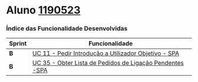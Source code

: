 **Aluno [1190523](./)**
========================

### Índice das Funcionalidade Desenvolvidas ###

| Sprint | Funcionalidade                                                                                                                                                                      |
|--------|-------------------------------------------------------------------------------------------------------------------------------------------------------------------------------------|
|  **B**  | [UC 11 - Pedir Introdução a Utilizador Objetivo - SPA](UC11-SPA/ProcessoEngenhariaFuncionalidade.md)     |
|  **B**  | [UC 35 - Obter Lista de Pedidos de Ligação Pendentes -SPA](UC35-SPA/ProcessoEngenhariaFuncionalidade.md)    |        
